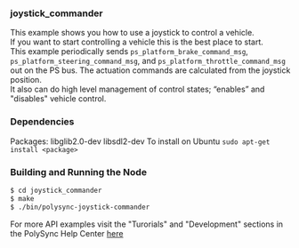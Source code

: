 ### joystick_commander
This example shows you how to use a joystick to control a vehicle.  
If you want to start controlling a vehicle this is the best place to start.  
This example periodically sends `ps_platform_brake_command_msg`,  `ps_platform_steering_command_msg`, and 
`ps_platform_throttle_command_msg` out on the PS bus.
The actuation commands are calculated from the joystick position.  
It also can do high level management of control states; “enables” and "disables" vehicle control.

### Dependencies
Packages: libglib2.0-dev libsdl2-dev
To install on Ubuntu
`sudo apt-get install <package>`

### Building and Running the Node
```bash
$ cd joystick_commander
$ make
$ ./bin/polysync-joystick-commander 
```

For more API examples visit the "Turorials" and "Development" sections in the PolySync Help Center [here](https://help.polysync.io/articles/)
